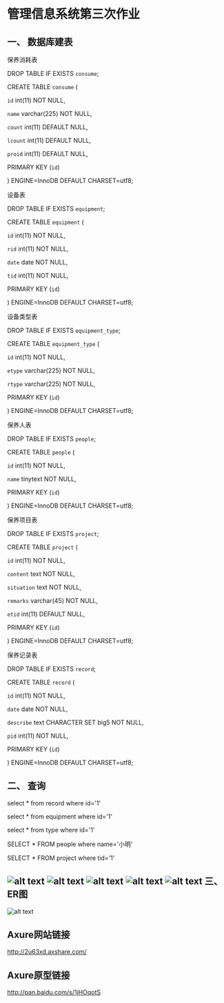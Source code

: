 管理信息系统第三次作业
====================
一、	数据库建表
---------------
保养消耗表

DROP TABLE IF EXISTS `consume`;

CREATE TABLE `consume` (

  `id` int(11) NOT NULL,
  
  `name` varchar(225) NOT NULL,
  
  `count` int(11) DEFAULT NULL,
  
  `lcount` int(11) DEFAULT NULL,
  
  `proid` int(11) DEFAULT NULL,
  
 PRIMARY KEY (`id`)
 
) ENGINE=InnoDB DEFAULT CHARSET=utf8;

设备表

DROP TABLE IF EXISTS `equipment`;

CREATE TABLE `equipment` ( 

  `id` int(11) NOT NULL,
  
  `rid` int(11) NOT NULL,
  
  `date` date NOT NULL,
  
  `tid` int(11) NOT NULL,
  
  PRIMARY KEY (`id`)
  
) ENGINE=InnoDB DEFAULT CHARSET=utf8;

设备类型表

DROP TABLE IF EXISTS `equipment_type`;

CREATE TABLE `equipment_type` (

  `id` int(11) NOT NULL, 
  
  `etype` varchar(225) NOT NULL,
  
  `rtype` varchar(225) NOT NULL,
  
  PRIMARY KEY (`id`)
  
) ENGINE=InnoDB DEFAULT CHARSET=utf8;

保养人表

DROP TABLE IF EXISTS `people`;

CREATE TABLE `people` (

  `id` int(11) NOT NULL,
  
  `name` tinytext NOT NULL,
  
  PRIMARY KEY (`id`)
  
) ENGINE=InnoDB DEFAULT CHARSET=utf8;

保养项目表

DROP TABLE IF EXISTS `project`;

CREATE TABLE `project` (

  `id` int(11) NOT NULL,
  
  `content` text NOT NULL,
  
  `situation` text NOT NULL,
  
  `remarks` varchar(45) NOT NULL,
  
  `etid` int(11) DEFAULT NULL,
  
  PRIMARY KEY (`id`)
  
) ENGINE=InnoDB DEFAULT CHARSET=utf8;

保养记录表

DROP TABLE IF EXISTS `record`;

CREATE TABLE `record` (

  `id` int(11) NOT NULL,
  
  `date` date NOT NULL,
  
  `describe` text CHARACTER SET big5 NOT NULL,
  
  `pid` int(11) NOT NULL,
  
  PRIMARY KEY (`id`)
  
) ENGINE=InnoDB DEFAULT CHARSET=utf8;

二、	查询
---------
select * from record where id='1'

select * from equipment where id='1'

select * from type where id='1'

SELECT * FROM people where name='小明'

SELECT * FROM project where tid='1'


![alt text](/path/to/1.jpg "Title")
![alt text](/path/to/2.png "Title")
![alt text](/path/to/3.png "Title")
![alt text](/path/to/4.png "Title")
![alt text](/path/to/5.png "Title")
三、	ER图
----------
![alt text](/path/to/er.png "Title")

Axure网站链接
------------
http://2u63xd.axshare.com/

Axure原型链接
------------
http://pan.baidu.com/s/1jHOqotS
